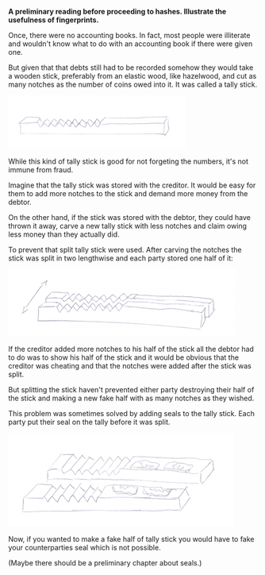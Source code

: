 **A preliminary reading before proceeding to hashes. Illustrate the usefulness of fingerprints.**

Once, there were no accounting books. In fact, most people were illiterate and wouldn't know what to do with an accounting book if there were given one.

But given that that debts still had to be recorded somehow they would take a wooden stick, preferably from an elastic wood, like hazelwood, and cut as many notches as the number of coins owed into it. It was called a tally stick.

![](tally.png)

While this kind of tally stick is good for not forgeting the numbers, it's not immune from fraud.

Imagine that the tally stick was stored with the creditor. It would be easy for them to add more notches to the stick and demand more money from the debtor.

On the other hand, if the stick was stored with the debtor, they could have thrown it away, carve a new tally stick with less notches and claim owing less money than they actually did.

To prevent that split tally stick were used. After carving the notches the stick was split in two lengthwise and each party stored one half of it:

![](split-tally.png)

If the creditor added more notches to his half of the stick all the debtor had to do was to show his half of the stick and it would be obvious that the creditor was cheating and that the notches were added after the stick was split.

But splitting the stick haven't prevented either party destroying their half of the stick and making a new fake half with as many notches as they wished.

This problem was sometimes solved by adding seals to the tally stick. Each party put their seal on the tally before it was split.

![](tally-with-seals.png)

Now, if you wanted to make a fake half of tally stick you would have to fake your counterparties seal which is not possible.

(Maybe there should be a preliminary chapter about seals.)	


